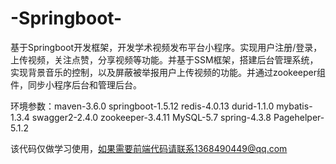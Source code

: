 # -Springboot-

基于Springboot开发框架，开发学术视频发布平台小程序。实现用户注册/登录，上传视频，关注点赞，分享视频等功能。并基于SSM框架，搭建后台管理系统，实现背景音乐的控制，以及屏蔽被举报用户上传视频的功能。并通过zookeeper组件，同步小程序后台和管理后台。

环境参数：maven-3.6.0
         springboot-1.5.12
         redis-4.0.13
         durid-1.1.0
         mybatis-1.3.4
         swagger2-2.4.0
         zookeeper-3.4.11
         MySQL-5.7
         spring-4.3.8
         Pagehelper-5.1.2
        
 该代码仅做学习使用，如果需要前端代码请联系1368490449@qq.com

